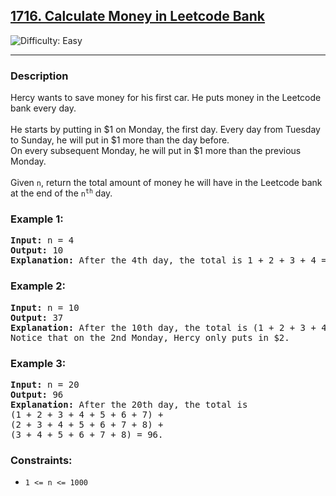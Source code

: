 <h2>
  <a href="https://leetcode.com/problems/calculate-money-in-leetcode-bank/description/">
    1716. Calculate Money in Leetcode Bank
  </a>
</h2>
<img src="https://img.shields.io/badge/Difficulty-Easy-brightgreen" alt="Difficulty: Easy" />
<hr>

<h3>Description</h3>
<p>
Hercy wants to save money for his first car. He puts money in the Leetcode bank every day.<br><br>
He starts by putting in $1 on Monday, the first day. Every day from Tuesday to Sunday, he will put in $1 more than the day before.<br>
On every subsequent Monday, he will put in $1 more than the previous Monday.<br><br>
Given <code>n</code>, return the total amount of money he will have in the Leetcode bank at the end of the <code>n<sup>th</sup></code> day.
</p>

<h3>Example 1:</h3>
<pre>
<strong>Input:</strong> n = 4
<strong>Output:</strong> 10
<strong>Explanation:</strong> After the 4th day, the total is 1 + 2 + 3 + 4 = 10.
</pre>

<h3>Example 2:</h3>
<pre>
<strong>Input:</strong> n = 10
<strong>Output:</strong> 37
<strong>Explanation:</strong> After the 10th day, the total is (1 + 2 + 3 + 4 + 5 + 6 + 7) + (2 + 3 + 4) = 37.
Notice that on the 2nd Monday, Hercy only puts in $2.
</pre>

<h3>Example 3:</h3>
<pre>
<strong>Input:</strong> n = 20
<strong>Output:</strong> 96
<strong>Explanation:</strong> After the 20th day, the total is
(1 + 2 + 3 + 4 + 5 + 6 + 7) +
(2 + 3 + 4 + 5 + 6 + 7 + 8) +
(3 + 4 + 5 + 6 + 7 + 8) = 96.
</pre>

<h3>Constraints:</h3>
<ul>
  <li><code>1 <= n <= 1000</code></li>
</ul>
